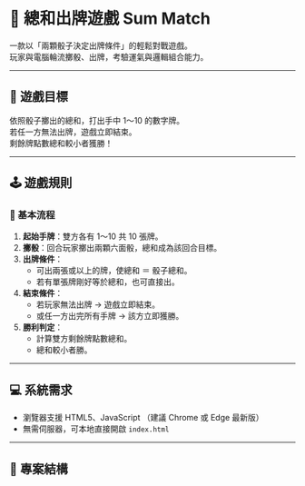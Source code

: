 # 🎲 總和出牌遊戲 Sum Match  

一款以「兩顆骰子決定出牌條件」的輕鬆對戰遊戲。  
玩家與電腦輪流擲骰、出牌，考驗運氣與邏輯組合能力。  

---

## 🧭 遊戲目標  
依照骰子擲出的總和，打出手中 1～10 的數字牌。  
若任一方無法出牌，遊戲立即結束。  
剩餘牌點數總和較小者獲勝！

---

## 🕹️ 遊戲規則  

### 🎯 基本流程  
1. **起始手牌**：雙方各有 1～10 共 10 張牌。  
2. **擲骰**：回合玩家擲出兩顆六面骰，總和成為該回合目標。  
3. **出牌條件**：  
   - 可出兩張或以上的牌，使總和 ＝ 骰子總和。  
   - 若有單張牌剛好等於總和，也可直接出。  
4. **結束條件**：  
   - 若玩家無法出牌 → 遊戲立即結束。  
   - 或任一方出完所有手牌 → 該方立即獲勝。  
5. **勝利判定**：  
   - 計算雙方剩餘牌點數總和。  
   - 總和較小者勝。

---

## 💻 系統需求  
- 瀏覽器支援 HTML5、JavaScript （建議 Chrome 或 Edge 最新版）  
- 無需伺服器，可本地直接開啟 `index.html`  

---

## 🧩 專案結構
